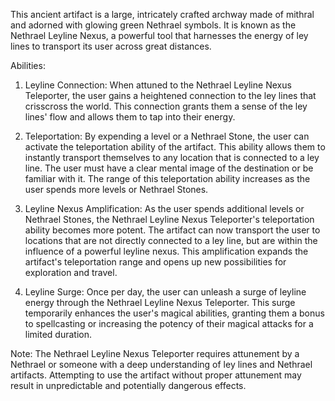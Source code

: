 This ancient artifact is a large, intricately crafted archway made of mithral and adorned with glowing green Nethrael symbols. It is known as the Nethrael Leyline Nexus, a powerful tool that harnesses the energy of ley lines to transport its user across great distances.

Abilities:
1. Leyline Connection: When attuned to the Nethrael Leyline Nexus Teleporter, the user gains a heightened connection to the ley lines that crisscross the world. This connection grants them a sense of the ley lines' flow and allows them to tap into their energy.

2. Teleportation: By expending a level or a Nethrael Stone, the user can activate the teleportation ability of the artifact. This ability allows them to instantly transport themselves to any location that is connected to a ley line. The user must have a clear mental image of the destination or be familiar with it. The range of this teleportation ability increases as the user spends more levels or Nethrael Stones.

3. Leyline Nexus Amplification: As the user spends additional levels or Nethrael Stones, the Nethrael Leyline Nexus Teleporter's teleportation ability becomes more potent. The artifact can now transport the user to locations that are not directly connected to a ley line, but are within the influence of a powerful leyline nexus. This amplification expands the artifact's teleportation range and opens up new possibilities for exploration and travel.

4. Leyline Surge: Once per day, the user can unleash a surge of leyline energy through the Nethrael Leyline Nexus Teleporter. This surge temporarily enhances the user's magical abilities, granting them a bonus to spellcasting or increasing the potency of their magical attacks for a limited duration.

Note: The Nethrael Leyline Nexus Teleporter requires attunement by a Nethrael or someone with a deep understanding of ley lines and Nethrael artifacts. Attempting to use the artifact without proper attunement may result in unpredictable and potentially dangerous effects.
